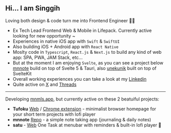## Hi... I am Singgih 
Loving both design & code turn me into Frontend Engineer  👨‍💻
- Ex Tech Lead Frontend Web & Mobile in Lifepack. Currently active looking for new opportunity ~
- Experiences in native iOS app with `Swift` & `SwiftUI`
- Also building iOS + Android app with `React Native`
- Moslty code in `Typescript`, `React.js` & `Next.js` to build any kind of web app: SPA, PWA, JAM Stack, etc...
- But at the moment I am enjoying `Svelte`, as you can see a project below [mnnote](https://github.com/brosing/mnote) build on top of Svelte 5 & Tauri, also [unekunik](unekunik.com) built on top of SvelteKit
- Overall working experiences you can take a look at my [Linkedin](https://linkedin.com/in/singgih-nn)
- Quite active on [X](https://x.com/singgih_nn) and [Threads](https://threads.com/@singgih_nn)

-----------------------------------------------------------------------------------------------------------------------------------------------------------------------------------------

Developing [mnmls.app](https://mnmls.app), but currently active on these 2 beatuiful projects:
 - **Tufoku** [Web](https://tufoku.mnmls.app) / [Chrome extension](https://chromewebstore.google.com/detail/tufoku/odfdbefdkffmkegolloiifcifclofeim) - minimalist browser homepage for your short term projects with lofi player
 - **mnnote** [Repo](https://github.com/brosing/mnote) - a simple note taking app (journaling & daily notes)
 - **satu** - [Web](https://satu.mnmls.app) One Task at menubar with reminders & built-in lofi player 🎵

